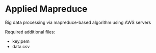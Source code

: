 # Applied Mapreduce

Big data processing via mapreduce-based algorithm using AWS servers

Required additional files:
- key.pem
- data.csv
